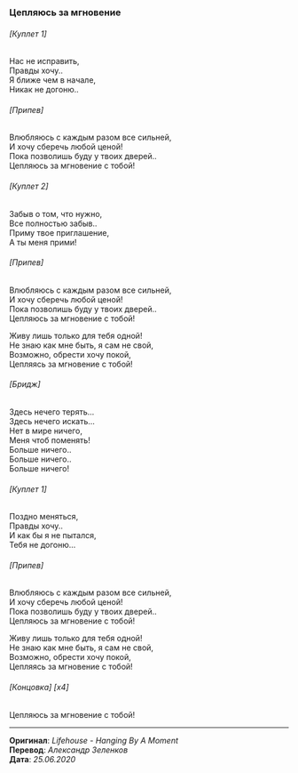 ### Цепляюсь за мгновение

###### [Куплет 1]

Нас не исправить, \
Правды хочу.. \
Я ближе чем в начале, \
Никак не догоню..

###### [Припев]

Влюбляюсь с каждым разом все сильней, \
И хочу сберечь любой ценой! \
Пока позволишь буду у твоих дверей.. \
Цепляюсь за мгновение с тобой!

###### [Куплет 2]

Забыв о том, что нужно, \
Все полностью забыв.. \
Приму твое приглашение, \
А ты меня прими!

###### [Припев]

Влюбляюсь с каждым разом все сильней, \
И хочу сберечь любой ценой! \
Пока позволишь буду у твоих дверей.. \
Цепляюсь за мгновение с тобой!

Живу лишь только для тебя одной! \
Не знаю как мне быть, я сам не свой, \
Возможно, обрести хочу покой, \
Цепляясь за мгновение с тобой!

###### [Бридж]

Здесь нечего терять... \
Здесь нечего искать... \
Нет в мире ничего, \
Меня чтоб поменять! \
Больше ничего.. \
Больше ничего.. \
Больше ничего!

###### [Куплет 1]

Поздно меняться, \
Правды хочу.. \
И как бы я не пытался, \
Тебя не догоню...

###### [Припев]

Влюбляюсь с каждым разом все сильней, \
И хочу сберечь любой ценой! \
Пока позволишь буду у твоих дверей.. \
Цепляюсь за мгновение с тобой!

Живу лишь только для тебя одной! \
Не знаю как мне быть, я сам не свой, \
Возможно, обрести хочу покой, \
Цепляясь за мгновение с тобой!

###### [Концовка] [x4]

Цепляюсь за мгновение с тобой!

---

**Оригинал**: _Lifehouse - Hanging By A Moment_ \
**Перевод**: _Александр Зеленков_ \
**Дата**: _25.06.2020_
